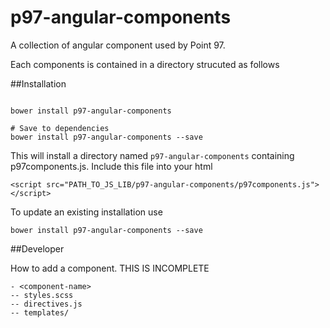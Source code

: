 # p97-angular-components

A collection of angular component used by Point 97.

Each components is contained in a directory strucuted as follows

##Installation

```

bower install p97-angular-components

# Save to dependencies
bower install p97-angular-components --save

```
This will install a directory named `p97-angular-components` containing p97components.js. Include this file into your html

```
<script src="PATH_TO_JS_LIB/p97-angular-components/p97components.js"></script>
```

To update an existing installation use
```
bower install p97-angular-components --save
```


##Developer

How to add a component. THIS IS INCOMPLETE

```
- <component-name>
-- styles.scss
-- directives.js
-- templates/
```



